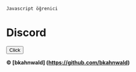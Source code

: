 ```js
Javascript öğrenici
```

<!DOCTYPE html>
<html>
<body>

<h1>Discord</h1>

<button type="button" onclick="alert('https://discord.gg/FJyAQQSJUp')">Click</button>

</body>
</html>

**© [bkahnwald]
(https://github.com/bkahnwald)**
